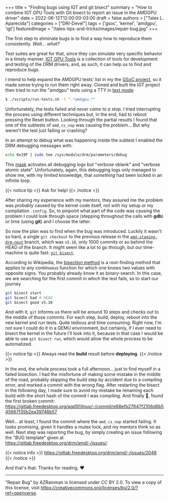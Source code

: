 +++
title = "Finding bugs using IGT and git bisect"
summary = "How to combine IGT GPU Tools with Git bisect to report an issue in the AMDGPU driver"
date = 2022-06-12T12:00:00-03:00
draft = false
authors = ["Tales L. Aparecida"]
categories = ["DRI-Devel"]
tags = ['gsoc', 'kernel', 'amdgpu', 'igt']
featuredImage = "/tales-tips-and-tricks/images/repair-bug.jpg"
+++

The first step to eliminate bugs is to find a way how to reproduce them consistently. _Wait... what?_

Test suites are great for that, since they can simulate very specific behavior in a timely manner. [IGT GPU Tools](https://gitlab.freedesktop.org/drm/igt-gpu-tools) is a collection of tools for development and testing of the DRM drivers, and, as such, it can help us to find and reproduce bugs.

I intend to help expand the AMDGPU tests' list in my the [GSoC project](https://summerofcode.withgoogle.com/proposals/details/TKAqZe03), so it made sense trying to run them right away. Cloned and built the IGT project then tried to run the "amdgpu" tests using a TTY in [text mode](https://ubuntuhandbook.org/index.php/2020/05/boot-ubuntu-20-04-command-console/):

```sh
$ ./scripts/run-tests.sh -t ".*amdgpu.*"
```

Unfortunately, the tests failed and _never came to a stop_. I tried interrupting the process using different techniques but, in the end, had to reboot pressing the Reset button. Looking through the partial results I found that one of the subtests of `amd_cs_nop` was causing the problem... But why weren't the test just failing or crashing?

In an attempt to debug what was happening inside the subtest I enabled the DRM debugging messages with:

```sh
echo 0x19F | sudo tee /sys/module/drm/parameters/debug
```

This [mask](https://01.org/linuxgraphics/gfx-docs/drm/gpu/drm-internals.html#c.drm_debug_category) activates all debugging logs but "verbose vblank" and "verbose atomic state". Unfortunately, again, this debugging logs only managed to show me, with my limited knowledge, that _something_ had been locked in an infinite loop.

{{< notice tip >}} Ask for help! {{< /notice >}}

After sharing my experience with my mentors, they assured me the problem was _probably_ caused by the kernel code itself, not with my setup or my compilation `.config`. So, to pinpoint what part of the code was causing the problem I could look through space (stepping throughout the calls with **gdb**) or time (using **git**) and I choose the latter.

So now the plan was to find when the bug was introduced. Luckily it wasn't so hard, a single `git checkout` to the previous release in the [`amd-staging-drm-next`](git@gitlab.freedesktop.org:agd5f/linux.git) branch, which was `v5.16`, only 1000 commits or so behind the HEAD of the branch. It might seem like a lot to go through, but our time-machine is quite fast: [`git bisect`](https://git-scm.com/docs/git-bisect).

According to Wikipedia, the [bisection method](https://en.wikipedia.org/wiki/Bisection_method) is a root-finding method that applies to any continuous function for which one knows two values with opposite signs. You probably already know it as binary-search. In this case, we are searching for the first commit in which the test fails, so to start our journey 

```bash
git bisect start
git bisect bad # HEAD
git bisect good v5.16
```

And with it, `git` informs us there will be around 10 steps and checks out to the middle of those commits. For each step, build, deploy, reboot into the new kernel and run tests. Quite tedious and time consuming. Right now, I'm not sure I could do it in a QEMU environment, but certainly, if I ever need to bisect the kernel in the future I'll look into it, because in that case I would be able to use `git bisect run`, which would allow the whole process to be automatized.

{{< notice tip >}} Always read the **build** result before **deploying**. {{< /notice >}}

In the end, the whole process took a full afternoon... just to find myself in a failed bisection. I had the misfortune of making some mistake in the middle of the road, probably skipping the _build_ step by accident due to a compiling error, and marked a commit with the wrong flag. After restarting the bisect in the following day, I made sure to avoid my mistake be renaming each build with the short hash of the commit I was compiling. And finally 🎉, found the first broken commit: https://gitlab.freedesktop.org/agd5f/linux/-/commit/e68efb27647f2106d6b545667f35b2ea39746b57

Well... at least, I found the commit where the `amd_cs_nop` started failing. It looks promising, given it handles a mutex lock, and my mentors think so as well. Next step was reporting the bug, by simply creating an issue following the "BUG template" given at https://gitlab.freedesktop.org/drm/amd/-/issues/:

{{< notice info >}} https://gitlab.freedesktop.org/drm/amd/-/issues/2048 {{< /notice >}}

And that's that. Thanks for reading. ❤️

---

"Repair Bug" by AZRainman is licensed under CC BY 2.0. To view a copy of this license, visit https://creativecommons.org/licenses/by/2.0/?ref=openverse.